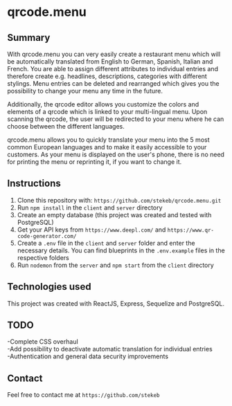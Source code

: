 # qrcode.menu

## Summary

With qrcode.menu you can very easily create a restaurant menu which will be automatically translated from English to German, Spanish, Italian and French. You are able to assign different attributes to individual entries and therefore create e.g. headlines, descriptions, categories with different stylings. Menu entries can be deleted and rearranged which gives you the possibility to change your menu any time in the future.

Additionally, the qrcode editor allows you customize the colors and elements of a qrcode which is linked to your multi-lingual menu. Upon scanning the qrcode, the user will be redirected to your menu where he can choose between the different languages.

qrcode.menu allows you to quickly translate your menu into the 5 most common European languages and to make it easily accessible to your customers. As your menu is displayed on the user's phone, there is no need for printing the menu or reprinting it, if you want to change it.

## Instructions

1. Clone this repository with: `https://github.com/stekeb/qrcode.menu.git` 
2. Run `npm install` in the `client` and `server` directory
3. Create an empty database (this project was created and tested with PostgreSQL)
4. Get your API keys from `https://www.deepl.com/` and `https://www.qr-code-generator.com/`
5. Create a `.env` file in the `client` and `server` folder and enter the necessary details. You can find blueprints in the `.env.example` files in the respective folders
6. Run `nodemon` from the `server` and `npm start` from the `client` directory

## Technologies used

This project was created with ReactJS, Express, Sequelize and PostgreSQL.

## TODO

-Complete CSS overhaul  
-Add possibility to deactivate automatic translation for individual entries  
-Authentication and general data security improvements  

## Contact

Feel free to contact me at `https://github.com/stekeb`
